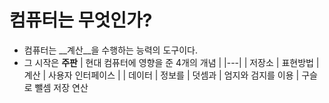 # 컴퓨터는 무엇인가?
+ 컴퓨터는 __계산__을 수행하는 능력의 도구이다.
+  그 시작은 __주판__
| 현대 컴퓨터에 영향을 준 4개의 개념 |
|---|
| 저장소 | 표현방법 | 계산 | 사용자 인터페이스 |
| 데이터 |  정보를  | 덧셈과 | 엄지와 검지를 이용 |
           구슬로     뺄셈
            저장      연산
